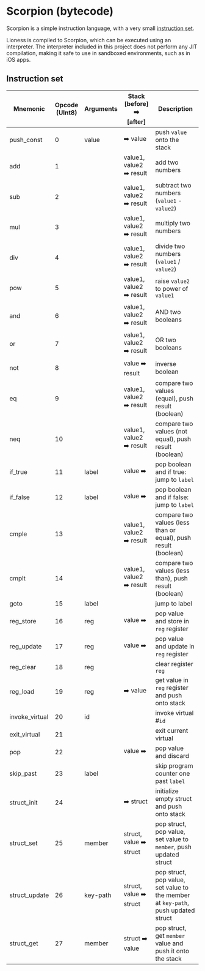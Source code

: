 # Scorpion (bytecode)
Scorpion is a simple instruction language, with a very small [instruction set](#instruction-set).

Lioness is compiled to Scorpion, which can be executed using an interpreter. The interpreter included in this project does not perform any JIT compilation, making it safe to use in sandboxed environments, such as in iOS apps.

## Instruction set
| Mnemonic       | Opcode <br/>(UInt8) | Arguments | Stack <br/>[before] ➡️ [after] | Description                                                                           |
|----------------|---------------------|-----------|-------------------------------|---------------------------------------------------------------------------------------|
| push_const     | 0                   | value     | ➡️ value                       | push ```value``` onto the stack                                                       |
| add            | 1                   |           | value1, value2 ➡️ result       | add two numbers                                                                       |
| sub            | 2                   |           | value1, value2 ➡️ result       | subtract two numbers (```value1``` - ```value2```)                                    |
| mul            | 3                   |           | value1, value2 ➡️ result       | multiply two numbers                                                                  |
| div            | 4                   |           | value1, value2 ➡️ result       | divide two numbers (```value1``` / ```value2```)                                      |
| pow            | 5                   |           | value1, value2 ➡️ result       | raise ```value2``` to power of ```value1```                                           |
| and            | 6                   |           | value1, value2 ➡️ result       | AND two booleans                                                                      |
| or             | 7                   |           | value1, value2 ➡️ result       | OR two booleans                                                                       |
| not            | 8                   |           | value ➡️ result                | inverse boolean                                                                       |
| eq             | 9                   |           | value1, value2 ➡️ result       | compare two values (equal), push result (boolean)                                     |
| neq            | 10                  |           | value1, value2 ➡️ result       | compare two values (not equal), push result (boolean)                                 |
| if_true        | 11                  | label     | value ➡️                       | pop boolean and if true: jump to ```label```                                          |
| if_false       | 12                  | label     | value ➡️                       | pop boolean and if false: jump to ```label```                                         |
| cmple          | 13                  |           | value1, value2 ➡️ result       | compare two values (less than or equal), push result (boolean)                        |
| cmplt          | 14                  |           | value1, value2 ➡️ result       | compare two values (less than), push result (boolean)                                 |
| goto           | 15                  | label     |                               | jump to label                                                                         |
| reg_store      | 16                  | reg       | value ➡️                       | pop value and store in ```reg``` register                                             |
| reg_update     | 17                  | reg       | value ➡️                       | pop value and update in ```reg``` register                                            |
| reg_clear      | 18                  | reg       |                               | clear register ```reg```                                                              |
| reg_load       | 19                  | reg       | ➡️ value                       | get value in ```reg``` register and push onto stack                                   |
| invoke_virtual | 20                  | id        |                               | invoke virtual #```id```                                                              |
| exit_virtual   | 21                  |           |                               | exit current virtual                                                                  |
| pop            | 22                  |           | value ➡️                       | pop value and discard                                                                 |
| skip_past      | 23                  | label     |                               | skip program counter one past ```label```                                             |
| struct_init    | 24                  |           | ➡️ struct                      | initialize empty struct and push onto stack                                           |
| struct_set     | 25                  | member    | struct, value ➡️ struct        | pop struct, pop value, set value to ```member```, push updated struct                 |
| struct_update  | 26                  | key-path  | struct, value ➡️ struct        | pop struct, pop value, set value to the member at ```key-path```, push updated struct |
| struct_get     | 27                  | member    | struct ➡️ value                | pop struct, get ```member``` value and push it onto the stack                         |